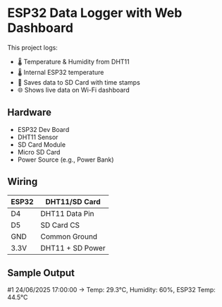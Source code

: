 # ESP32 Data Logger with Web Dashboard

This project logs:
- 🌡️ Temperature & Humidity from DHT11
- 🌡️ Internal ESP32 temperature
- 💾 Saves data to SD Card with time stamps
- 🌐 Shows live data on Wi-Fi dashboard

## Hardware
- ESP32 Dev Board
- DHT11 Sensor
- SD Card Module
- Micro SD Card
- Power Source (e.g., Power Bank)

## Wiring
| ESP32 | DHT11/SD Card        |
|-------|----------------------|
| D4    | DHT11 Data Pin       |
| D5    | SD Card CS           |
| GND   | Common Ground        |
| 3.3V  | DHT11 + SD Power     |

## Sample Output
#1 24/06/2025 17:00:00 → Temp: 29.3°C, Humidity: 60%, ESP32 Temp: 44.5°C



